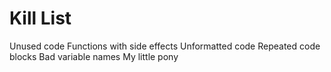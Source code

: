 Kill List
=========
Unused code
Functions with side effects
Unformatted code
Repeated code blocks
Bad variable names
My little pony
